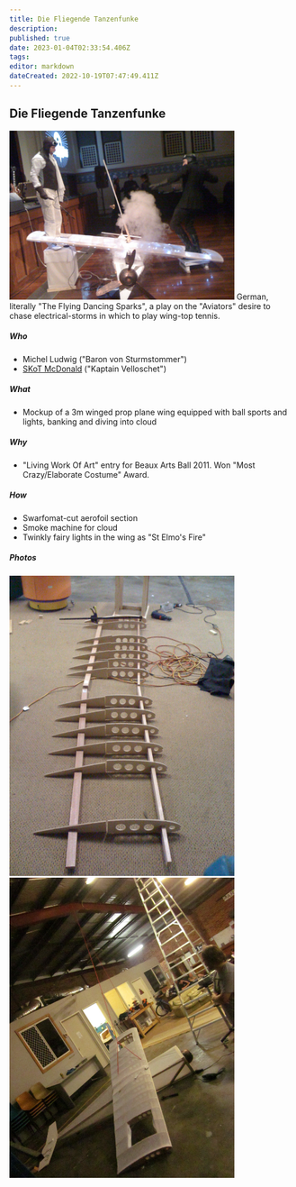```yaml
---
title: Die Fliegende Tanzenfunke
description: 
published: true
date: 2023-01-04T02:33:54.406Z
tags: 
editor: markdown
dateCreated: 2022-10-19T07:47:49.411Z
---
```


## Die Fliegende Tanzenfunke

<img src="/projects/174906_10150253411311394_626921393_8121178_6218069_o.jpg" class="align-right" width="400" alt="174906_10150253411311394_626921393_8121178_6218069_o.jpg" /> German, literally "The Flying Dancing Sparks", a play on the "Aviators" desire to chase electrical-storms in which to play wing-top tennis.

##### Who

-   Michel Ludwig ("Baron von Sturmstommer")
-   [SKoT McDonald](/user/skot) ("Kaptain Velloschet")

##### What

-   Mockup of a 3m winged prop plane wing equipped with ball sports and lights, banking and diving into cloud

##### Why

-   "Living Work Of Art" entry for Beaux Arts Ball 2011. Won "Most Crazy/Elaborate Costume" Award.

##### How

-   Swarfomat-cut aerofoil section
-   Smoke machine for cloud
-   Twinkly fairy lights in the wing as "St Elmo's Fire"

##### Photos

<img src="/projects/barnstorm1.jpg" width="400" /><img src="/projects/img_2717.jpg" class="align-right" width="400" />
